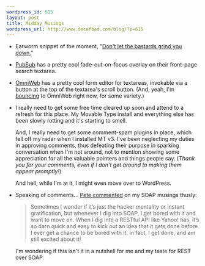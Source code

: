 ```yaml
--- 
wordpress_id: 615
layout: post
title: Midday Musings
wordpress_url: http://www.decafbad.com/blog/?p=615
---
```

* Earworm snippet of the moment, "[Don't let the bastards grind you down.][u2]"

[u2]:http://phobos.apple.com/WebObjects/MZStore.woa/wa/viewAlbum?playlistId=368713&#38;selectedItemId=368683

* [PubSub][ps] has a pretty cool fade-out-on-focus overlay on their front-page search textarea.

[ps]:http://www.pubsub.com/

* [OmniWeb][ow] has a pretty cool form editor for textareas, invokable via a button at the top of the textarea's scroll button.  (And, yeah, I'm [bouncing][bounce] to OmniWeb right now, for some variety.)

[ow]:http://www.omnigroup.com/applications/omniweb/
[bounce]:http://www.decafbad.com/blog/2005/03/17/bouncing_browsers

* I really need to get some free time cleared up soon and attend to a refresh for this place.  My Movable Type install and everything else has been slowly rotting and it's starting to smell.  

  And, I really need to get some comment-spam plugins in place, which fell off my radar when I installed MT v3.  I've been neglecting my duties in approving comments, thus defeating their purpose in sparking conversation when I'm not around, not to mention showing some appreciation for all the valuable pointers and things people say.  (*Thank you for your comments, even if I don't get around to making them appear promptly!*)
  
  And hell, while I'm at it, I might even move over to WordPress.  
  
* Speaking of comments... [Pete commented][pete] on my SOAP musings thusly:

  > Sometimes I wonder if it&#8217;s just the hacker mentality or instant gratification, but whenever I dig into SOAP, I get bored with it and want to move on. When I dig into a RESTful API like Yahoo! has, it&#8217;s so darn quick and easy to kick out an idea that it gets done before I ever get a chance to be bored with it. In fact, I get done, and am still excited about it!

  I'm wondering if this isn't it in a nutshell for me and my taste for REST over SOAP.

[pete]:http://www.decafbad.com/blog/2005/03/09/techy_miscellaney#comment-4613
